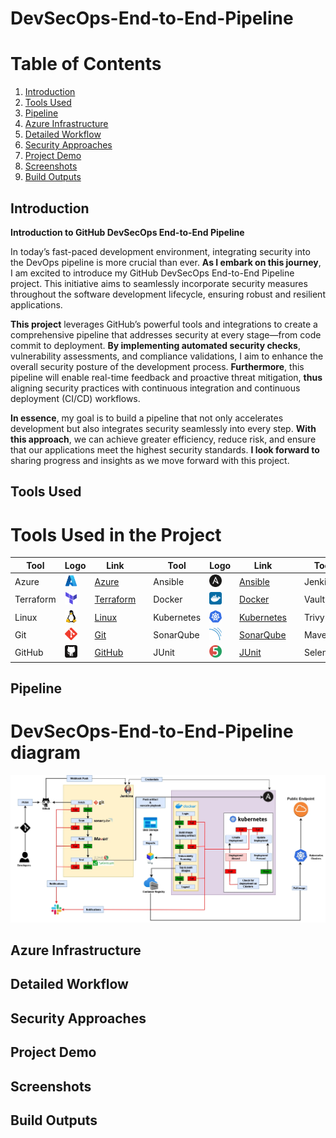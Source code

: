 # DevSecOps-End-to-End-Pipeline


# Table of Contents

1. [Introduction](#introduction)
2. [Tools Used](#tools-used)
3. [Pipeline](#pipeline)
4. [Azure Infrastructure](#azure-infrastructure)
5. [Detailed Workflow](#detailed-workflow)
6. [Security Approaches](#security-approaches)
7. [Project Demo](#project-demo)
8. [Screenshots](#screenshots)
9. [Build Outputs](#build-outputs)

## Introduction

**Introduction to GitHub DevSecOps End-to-End Pipeline**

In today’s fast-paced development environment, integrating security into the DevOps pipeline is more crucial than ever. **As I embark on this journey**, I am excited to introduce my GitHub DevSecOps End-to-End Pipeline project. This initiative aims to seamlessly incorporate security measures throughout the software development lifecycle, ensuring robust and resilient applications.

**This project** leverages GitHub’s powerful tools and integrations to create a comprehensive pipeline that addresses security at every stage—from code commit to deployment. **By implementing automated security checks**, vulnerability assessments, and compliance validations, I aim to enhance the overall security posture of the development process. **Furthermore**, this pipeline will enable real-time feedback and proactive threat mitigation, **thus** aligning security practices with continuous integration and continuous deployment (CI/CD) workflows.

**In essence**, my goal is to build a pipeline that not only accelerates development but also integrates security seamlessly into every step. **With this approach**, we can achieve greater efficiency, reduce risk, and ensure that our applications meet the highest security standards. **I look forward to** sharing progress and insights as we move forward with this project.


## Tools Used

# Tools Used in the Project

| Tool       | Logo                                                                                       | Link                                |   | Tool       | Logo                                                                                       | Link                                |   | Tool       | Logo                                                                                       | Link                                |
|------------|--------------------------------------------------------------------------------------------|-------------------------------------|---|------------|--------------------------------------------------------------------------------------------|-------------------------------------|---|------------|--------------------------------------------------------------------------------------------|-------------------------------------|
| Azure      | <img src="https://github.com/eyongca/DevSecOps-End-to-End-Pipeline/blob/main/images/azure.svg" width="20" height="20"> | [Azure](https://azure.microsoft.com/) |   | Ansible    | <img src="https://github.com/eyongca/DevSecOps-End-to-End-Pipeline/blob/main/images/ansible.svg" width="20" height="20"> | [Ansible](https://www.ansible.com/)       |   | Jenkins    | <img src="https://github.com/eyongca/DevSecOps-End-to-End-Pipeline/blob/main/images/jenkins.svg" width="20" height="20"> | [Jenkins](https://www.jenkins.io/) |
| Terraform  | <img src="https://github.com/eyongca/DevSecOps-End-to-End-Pipeline/blob/main/images/terraformio.svg" width="20" height="20"> | [Terraform](https://www.terraform.io/) |   | Docker     | <img src="https://github.com/eyongca/DevSecOps-End-to-End-Pipeline/blob/main/images/docker.svg" width="20" height="20"> | [Docker](https://www.docker.com/)         |   | Vault      | <img src="https://github.com/eyongca/DevSecOps-End-to-End-Pipeline/blob/main/images/vault.svg" width="20" height="20"> | [Vault](https://www.hashicorp.com/products/vault) |
| Linux      | <img src="https://github.com/eyongca/DevSecOps-End-to-End-Pipeline/blob/main/images/linux-icon.svg" width="20" height="20"> | [Linux](https://www.kernel.org/)     |   | Kubernetes | <img src="https://github.com/eyongca/DevSecOps-End-to-End-Pipeline/blob/main/images/kubernetes.svg" width="20" height="20"> | [Kubernetes](https://kubernetes.io/)      |   | Trivy      | <img src="https://github.com/eyongca/DevSecOps-End-to-End-Pipeline/blob/main/images/trivy.svg" width="20" height="20"> | [Trivy](https://aquasecurity.github.io/trivy/) |
| Git        | <img src="https://github.com/eyongca/DevSecOps-End-to-End-Pipeline/blob/main/images/git.svg" width="20" height="20"> | [Git](https://git-scm.com/)           |   | SonarQube  | <img src="https://github.com/eyongca/DevSecOps-End-to-End-Pipeline/blob/main/images/sonarqube.svg" width="20" height="20"> | [SonarQube](https://www.sonarqube.org/)   |   | Maven      | <img src="https://github.com/eyongca/DevSecOps-End-to-End-Pipeline/blob/main/images/maven.svg" width="20" height="20"> | [Maven](https://maven.apache.org/)         |
| GitHub     | <img src="https://github.com/eyongca/DevSecOps-End-to-End-Pipeline/blob/main/images/github.svg" width="20" height="20"> | [GitHub](https://github.com/)       |   | JUnit      | <img src="https://github.com/eyongca/DevSecOps-End-to-End-Pipeline/blob/main/images/junit5.png" width="20" height="20"> | [JUnit](https://junit.org/junit4/)         |   | Selenium   | <img src="https://github.com/eyongca/DevSecOps-End-to-End-Pipeline/blob/main/images/selenium.svg" width="20" height="20"> | [Selenium](https://www.selenium.dev/)     |





## Pipeline
# DevSecOps-End-to-End-Pipeline diagram
![Project Image](https://github.com/eyongca/DevSecOps-End-to-End-Pipeline/blob/main/images/project.webp)


## Azure Infrastructure
<!-- Azure Infrastructure content here -->

## Detailed Workflow
<!-- Detailed Workflow content here -->

## Security Approaches
<!-- Security Approaches content here -->

## Project Demo
<!-- Project Demo content here -->

## Screenshots
<!-- Screenshots content here -->

## Build Outputs
<!-- Build Outputs content here -->
